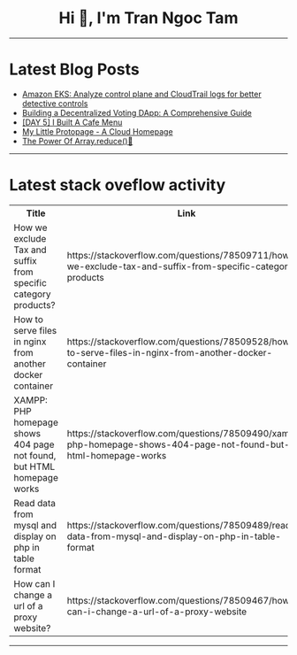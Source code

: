 <h1 align="center">Hi 👋, I'm Tran Ngoc Tam</h1>

---

# Latest Blog Posts 
<!-- BLOG-POST-LIST:START -->
- [Amazon EKS: Analyze control plane and CloudTrail logs for better detective controls](https://dev.to/aws-builders/amazon-eks-analyze-control-plane-and-cloudtrail-logs-for-better-detective-controls-3b3a)
- [Building a Decentralized Voting DApp: A Comprehensive Guide](https://dev.to/souravmaji1/building-a-decentralized-voting-dapp-a-comprehensive-guide-2h66)
- [[DAY 5] I Built A Cafe Menu](https://dev.to/thomascansino/day-5-i-built-a-cafe-menu-5amb)
- [My Little Protopage - A Cloud Homepage](https://dev.to/fonzacus/my-little-protopage-a-cloud-homepage-1fen)
- [The Power Of Array.reduce&lpar;&rpar;🐐](https://dev.to/mteguhirawan1996/the-power-of-arrayreduce-eb9)
<!-- BLOG-POST-LIST:END -->

---

# Latest stack oveflow activity
<table>
  <tr><th>Title</th><th>Link</th></tr>
  <!-- STACKOVERFLOW:START --><tr><td>How we exclude Tax and suffix from specific category products?</td><td>https://stackoverflow.com/questions/78509711/how-we-exclude-tax-and-suffix-from-specific-category-products</td></tr><tr><td>How to serve files in nginx from another docker container</td><td>https://stackoverflow.com/questions/78509528/how-to-serve-files-in-nginx-from-another-docker-container</td></tr><tr><td>XAMPP: PHP homepage shows 404 page not found, but HTML homepage works</td><td>https://stackoverflow.com/questions/78509490/xampp-php-homepage-shows-404-page-not-found-but-html-homepage-works</td></tr><tr><td>Read data from mysql and display on php in table format</td><td>https://stackoverflow.com/questions/78509489/read-data-from-mysql-and-display-on-php-in-table-format</td></tr><tr><td>How can I change a url of a proxy website?</td><td>https://stackoverflow.com/questions/78509467/how-can-i-change-a-url-of-a-proxy-website</td></tr><!-- STACKOVERFLOW:END -->
</table>

---


